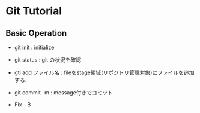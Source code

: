 # Git Tutorial
## Basic Operation
- git init : initialize
- git status : git の状況を確認
- gti add ファイル名 : fileをstage領域(リポジトリ管理対象)にファイルを追加する.
- git commit -m : message付きでコミット

- Fix - B

